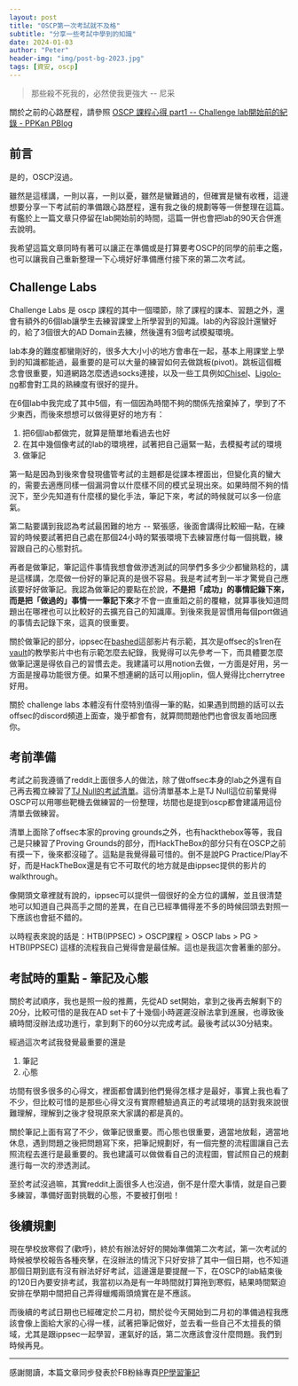 ```yaml
---
layout: post
title: "OSCP第一次考試就不及格"
subtitle: "分享一些考試中學到的知識"
date: 2024-01-03
author: "Peter"
header-img: "img/post-bg-2023.jpg"
tags: [資安, oscp]
---
```


> 那些殺不死我的，必然使我更強大 -- 尼采

關於之前的心路歷程，請參照 [OSCP 課程心得 part1 -- Challenge lab開始前的紀錄 - PPKan PBlog](https://peterkan.tw/2023/06/20/oscp-part-one-review/)

## 前言

是的，OSCP沒過。

雖然是這樣講，一則以喜，一則以憂，雖然是蠻難過的，但確實是蠻有收穫，這邊想要分享一下考試前的準備跟心路歷程，還有我之後的規劃等等一併整理在這篇。有鑑於上一篇文章只停留在lab開始前的時間，這篇一併也會把lab的90天合併進去說明。

我希望這篇文章同時有著可以讓正在準備或是打算要考OSCP的同學的前車之鑑，也可以讓我自己重新整理一下心境好好準備應付接下來的第二次考試。



## Challenge Labs

Challenge Labs 是 oscp 課程的其中一個環節，除了課程的課本、習題之外，還會有額外的6個lab讓學生去練習課堂上所學習到的知識。lab的內容設計還蠻好的，給了3個很大的AD Domain去練，然後還有3個考試模擬環境。

lab本身的難度都蠻剛好的，很多大大小小的地方會串在一起，基本上用課堂上學到的知識都能過，最重要的是可以大量的練習如何去做跳板(pivot)。跳板這個概念會很重要，知道網路怎麼透過socks連接，以及一些工具例如[Chisel](https://github.com/jpillora/chisel)、[Ligolo-ng](https://github.com/nicocha30/ligolo-ng)都會對工具的熟練度有很好的提升。

在6個lab中我完成了其中5個，有一個因為時間不夠的關係先捨棄掉了，學到了不少東西，而後來想想可以做得更好的地方有：

1. 把6個lab都做完，就算是簡單地看過去也好
2. 在其中幾個像考試的lab的環境裡，試著把自己逼緊一點，去模擬考試的環境
3. 做筆記

第一點是因為到後來會發現儘管考試的主題都是從課本裡面出，但變化真的蠻大的，需要去適應同樣一個漏洞會以什麼樣不同的模式呈現出來。如果時間不夠的情況下，至少先知道有什麼樣的變化手法，筆記下來，考試的時候就可以多一份底氣。

第二點要講到我認為考試最困難的地方 -- 緊張感，後面會講得比較細一點，在練習的時候要試著把自己處在那個24小時的緊張環境下去練習應付每一個挑戰，練習跟自己的心態對抗。

再者是做筆記，筆記這件事情我想會做滲透測試的同學們多多少少都蠻熟稔的，講是這樣講，怎麼做一份好的筆記真的是很不容易。我是考試考到一半才驚覺自己應該要好好做筆記。我認為做筆記的要點在於說，**不是把「成功」的事情記錄下來，而是把「做過的」事情一一筆記下來**才不會一直重蹈之前的覆轍，就算事後知道問題出在哪裡也可以比較好的去擴充自己的知識庫。到後來我是習慣用每個port做過的事情去記錄下來，這真的很重要。

關於做筆記的部分，ippsec在[bashed](https://youtu.be/2DqdPcbYcy8?si=aIs4_PVMwI9r7jeR)這部影片有示範，其次是offsec的s1ren在[vault](https://youtu.be/JocbrhLXuss?si=TqksXWxBqX6-sFTQ)的教學影片中也有示範怎麼去紀錄，我覺得可以先參考一下，而具體要怎麼做筆記還是得依自己的習慣去走。我建議可以用notion去做，一方面是好用，另一方面是搜尋功能很方便。如果不想連網的話可以用joplin，個人覺得比cherrytree好用。

關於 challenge labs 本體沒有什麼特別值得一筆的點，如果遇到問題的話可以去offsec的discord頻道上面查，幾乎都會有，就算問問題他們也會很友善地回應你。



## 考前準備

考試之前我遵循了reddit上面很多人的做法，除了做offsec本身的lab之外還有自己再去獨立練習了[TJ Null的考試清單](https://docs.google.com/spreadsheets/u/1/d/1dwSMIAPIam0PuRBkCiDI88pU3yzrqqHkDtBngUHNCw8/htmlview#)。這份清單基本上是TJ Null這位前輩覺得OSCP可以用哪些靶機去做練習的一份整理，坊間也是提到oscp都會建議用這份清單去做練習。

清單上面除了offsec本家的proving grounds之外，也有hackthebox等等，我自己是只練習了Proving Grounds的部分，而HackTheBox的部分只有在OSCP之前有摸一下，後來都沒碰了。這點是我覺得最可惜的。倒不是說PG Practice/Play不好，而是HackTheBox還是有它不可取代的地方就是由ippsec提供的影片的walkthrough。

像開頭文章裡就有說的，ippsec可以提供一個很好的全方位的講解，並且很清楚地可以知道自己與高手之間的差異，在自己已經準備得差不多的時候回頭去對照一下應該也會挺不錯的。

以時程表來說的話是：HTB(IPPSEC) > OSCP課程 > OSCP labs > PG > HTB(IPPSEC) 這樣的流程我自己覺得會是最佳解。這也是我這次會著重的部分。



## 考試時的重點 - 筆記及心態

關於考試順序，我也是照一般的推薦，先從AD set開始，拿到之後再去解剩下的20分，比較可惜的是我在AD set卡了十幾個小時遲遲沒辦法拿到進展，也導致後續時間沒辦法成功進行，拿到剩下的60分以完成考試。最後考試以30分結束。

經過這次考試我發覺最重要的還是

1. 筆記
2. 心態

坊間有很多很多的心得文，裡面都會講到他們覺得怎樣才是最好，事實上我也看了不少，但比較可惜的是那些心得文沒有實際體驗過真正的考試環境的話對我來說很難理解，理解到之後才發現原來大家講的都是真的。

關於筆記上面有寫了不少，做筆記很重要。而心態也很重要，適當地放鬆，適當地休息，遇到問題之後把問題寫下來，把筆記規劃好，有一個完整的流程圖讓自己去照流程去進行是最重要的。我也建議可以做做看自己的流程圖，嘗試照自己的規劃進行每一次的滲透測試。

至於考試沒過嘛，其實reddit上面很多人也沒過，倒不是什麼大事情，就是自己要多練習，準備好面對挑戰的心態，不要被打倒啦！

## 後續規劃

現在學校放寒假了(歡呼)，終於有辦法好好的開始準備第二次考試，第一次考試的時候被學校報告各種夾擊，在沒辦法的情況下只好安排了其中一個日期，也不知道那個日期到底有沒有辦法好好考試，這邊還是要提醒一下，在OSCP的lab結束後的120日內要安排考試，我當初以為是有一年時間就打算拖到寒假，結果時間緊迫安排在學期中間把自己弄得蠟燭兩頭燒實在是不應該。

而後續的考試日期也已經確定於二月初，關於從今天開始到二月初的準備過程我應該會像上面給大家的心得一樣，試著把筆記做好，並去看一些自己不太擅長的領域，尤其是跟ippsec一起學習，運氣好的話，第二次應該會沒什麼問題。我們到時候再見。

--- 

感謝閱讀，本篇文章同步發表於FB粉絲專頁[PP學習筆記](https://www.facebook.com/pplearningnote)